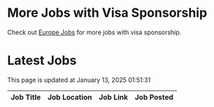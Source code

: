 # More Jobs with Visa Sponsorship

Check out [Europe Jobs](https://github.com/sureshparimi/europejobs#latest-jobs) for more jobs with visa sponsorship.

# Latest Jobs

This page is updated at January 13, 2025 01:51:31

| Job Title | Job Location | Job Link | Job Posted |
| --- | --- | --- | --- |
